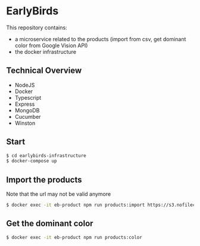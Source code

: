 # EarlyBirds

This repository contains:
- a microservice related to the products (import from csv, get dominant color from Google Vision API)
- the docker infrastructure

## Technical Overview
- NodeJS 
- Docker 
- Typescript  
- Express
- MongoDB
- Cucumber
- Winston
  
## Start

```bash
$ cd earlybirds-infrastructure
$ docker-compose up
```
  
## Import the products
Note that the url may not be valid anymore
```bash
$ docker exec -it eb-product npm run products:import https://s3.nofilecdn.io/g/v7SoNYralWuIjE7pnNLsXLPOfXXAVeuguy2tKJa0gviErmu85ZOSNNL6gGo1XXna/products.csv
```
  
## Get the dominant color
```bash
$ docker exec -it eb-product npm run products:color
```
